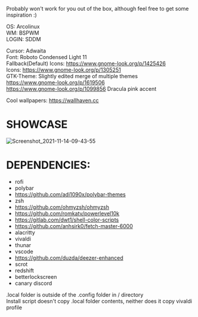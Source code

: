 Probably won't work for you out of the box, although feel free to get some inspiration :)  

OS: Arcolinux  
WM: BSPWM  
LOGIN: SDDM  

Cursor: Adwaita  
Font: Roboto Condensed Light 11  
Fallback(Default) Icons: https://www.gnome-look.org/p/1425426  
Icons: https://www.gnome-look.org/p/1305251  
GTK-Theme: Slightly edited merge of multiple themes  
https://www.gnome-look.org/p/1619506  
https://www.gnome-look.org/p/1099856 Dracula pink accent  

Cool wallpapers: https://wallhaven.cc  

# SHOWCASE
![Screenshot_2021-11-14-09-43-55](https://user-images.githubusercontent.com/25201406/141674053-fa13fa7b-c4e9-489c-a850-41d8f2c1980f.png)

# DEPENDENCIES:
- rofi
- polybar
- https://github.com/adi1090x/polybar-themes
- zsh
- https://github.com/ohmyzsh/ohmyzsh
- https://github.com/romkatv/powerlevel10k
- https://gitlab.com/dwt1/shell-color-scripts
- https://github.com/anhsirk0/fetch-master-6000
- alacritty
- vivaldi
- thunar
- vscode
- https://github.com/duzda/deezer-enhanced
- scrot
- redshift
- betterlockscreen
- canary discord

.local folder is outside of the .config folder in / directory  
Install script doesn't copy .local folder contents, neither does it copy vivaldi profile  